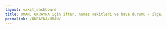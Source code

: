 ```yaml
---
layout: vakit_dashboard
title: UMAN, UKRAYNA için iftar, namaz vakitleri ve hava durumu - ilçe/eyalet seç
permalink: /UKRAYNA/UMAN/
---
```


<script type="text/javascript">
  var GLOBAL_COUNTRY = 'UKRAYNA';
  var GLOBAL_CITY = 'UMAN';
  var GLOBAL_STATE = '';
  var lat = 72;
  var lon = 21;
</script>
